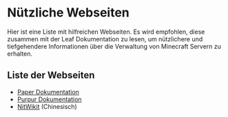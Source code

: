 # Nützliche Webseiten
Hier ist eine Liste mit hilfreichen Webseiten. Es wird empfohlen, diese zusammen mit der Leaf Dokumentation zu lesen, um nützlichere und tiefgehendere Informationen über die Verwaltung von Minecraft Servern zu erhalten.

## Liste der Webseiten
- [Paper Dokumentation](https://docs.papermc.io/paper)
- [Purpur Dokumentation](https://purpurmc.org/docs/purpur/)
- [NitWikit](https://nitwikit.8aka.org/) (Chinesisch)
